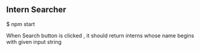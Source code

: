 ## Intern Searcher


$ npm start

When Search button is clicked , it should return interns whose name begins with given input string 
